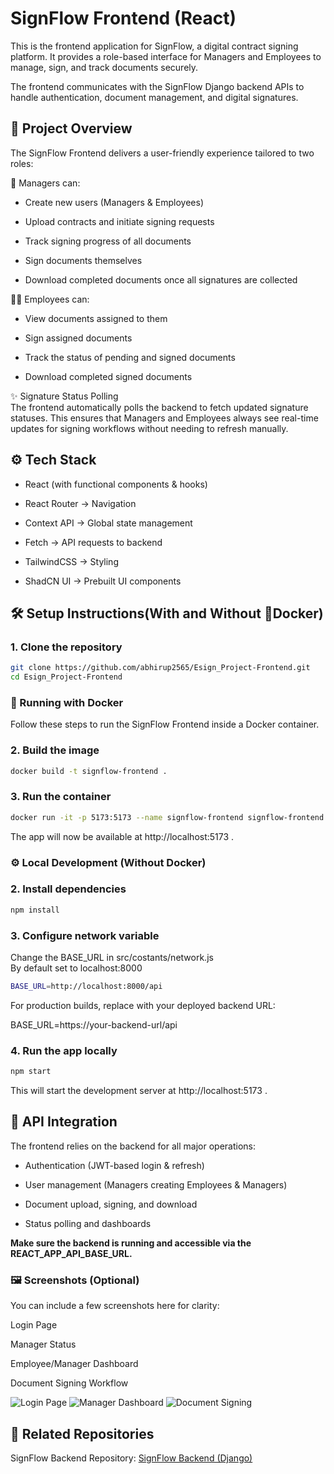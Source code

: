 # SignFlow Frontend (React)

This is the frontend application for SignFlow, a digital contract signing platform.
It provides a role-based interface for Managers and Employees to manage, sign, and track documents securely.

The frontend communicates with the SignFlow Django backend APIs to handle authentication, document management, and digital signatures.

## 📖 Project Overview

The SignFlow Frontend delivers a user-friendly experience tailored to two roles:

💼 Managers can:

- Create new users (Managers & Employees)

- Upload contracts and initiate signing requests

- Track signing progress of all documents

- Sign documents themselves

- Download completed documents once all signatures are collected

👨‍💼 Employees can:

- View documents assigned to them

- Sign assigned documents

- Track the status of pending and signed documents

- Download completed signed documents

✨ Signature Status Polling<br>
The frontend automatically polls the backend to fetch updated signature statuses.
This ensures that Managers and Employees always see real-time updates for signing workflows without needing to refresh manually.

## ⚙️ Tech Stack

- React (with functional components & hooks)

- React Router → Navigation

- Context API → Global state management

- Fetch → API requests to backend

- TailwindCSS → Styling

- ShadCN UI → Prebuilt UI components

## 🛠️ Setup Instructions(With and Without 🐳Docker)
### 1. Clone the repository
``` bash 
git clone https://github.com/abhirup2565/Esign_Project-Frontend.git
cd Esign_Project-Frontend
```
### 🐳 Running with Docker
Follow these steps to run the SignFlow Frontend inside a Docker container.

### 2. Build the image
``` bash
docker build -t signflow-frontend .
``` 

### 3. Run the container
```bash 
docker run -it -p 5173:5173 --name signflow-frontend signflow-frontend
```

The app will now be available at http://localhost:5173
.

### ⚙️ Local Development (Without Docker)
### 2. Install dependencies

```bash
npm install
```

### 3. Configure network variable

Change the BASE_URL in src/costants/network.js<br>
By default set to localhost:8000 

``` bash
BASE_URL=http://localhost:8000/api
```

For production builds, replace with your deployed backend URL:

BASE_URL=https://your-backend-url/api

### 4. Run the app locally

``` bash
npm start
```

This will start the development server at http://localhost:5173
.


## 📡 API Integration

The frontend relies on the backend for all major operations:

- Authentication (JWT-based login & refresh)

- User management (Managers creating Employees & Managers)

- Document upload, signing, and download

- Status polling and dashboards

**Make sure the backend is running and accessible via the REACT_APP_API_BASE_URL.**

### 🖼️ Screenshots (Optional)

You can include a few screenshots here for clarity:

Login Page

Manager Status 

Employee/Manager Dashboard

Document Signing Workflow

![Login Page](./screenshots/login.png)
![Manager Dashboard](./screenshots/dashboard.png)
![Document Signing](./screenshots/signing.png)

## 🔗 Related Repositories
SignFlow Backend Repository: [SignFlow Backend (Django)](https://github.com/abhirup2565/Esign_Project-Backend.git)